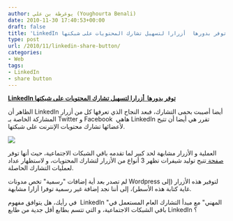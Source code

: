 ```yaml
---
author: يوغرطة بن علي (Youghourta Benali)
date: 2010-11-30 17:40:53+00:00
draft: false
title: 'LinkedIn توفر بدورها  أزرارا لتسهيل تشارك المحتويات على شبكتها '
type: post
url: /2010/11/linkedin-share-button/
categories:
- Web
tags:
- LinkedIn
- share button
---
```


**[LinkedIn توفر بدورها  أزرارا لتسهيل تشارك المحتويات على شبكتها](https://www.it-scoop.com/2010/11/linkedin-share-button/)**




الظاهر أن LinkedIn أيضا أصيبت بحمى التشارك، فبعد النجاح الذي تعرفها كل من أزرار المشاركة الخاصة بـ Twitter و Facebook  هاهي LinkedIn تقرر هي أيضا أن تتيح لأعضائها تشارك محتويات الإنترنت على شبكتها.




[![](https://www.it-scoop.com/wp-content/uploads/2010/11/linkedin_share_button.jpg)
](https://www.it-scoop.com/2010/11/linkedin-share-button/)


العملية و الأزرار مشابهة لحد كبير لما تقدمه باقي الشبكات الاجتماعية، حيث أنها توفر [صفحة ](http://www.linkedin.com/publishers)تتيح توليد شيفرات تظهر 3 أنواع من الأزرار لتشارك المحتويات، و لاستظهار عداد لعمليات التشارك الحاصلة.

لم تصدر بعد أية إضافات "رسمية" تخص مدونات Wordpress لتوفير هذه الأزرار (إلى غاية كتابة هذه الأسطر)، إلى أننا نجد إضافة غير رسمية توفرا أزارا مشابهة.

في رأيك، هل يتوافق مفهوم  LinkedIn "المهني" مع مبدأ التشارك العام المستعمل في باقي الشبكات الاجتماعية، و التي تتسم بطابع أقل جدية من طابع LinkedIn ؟
